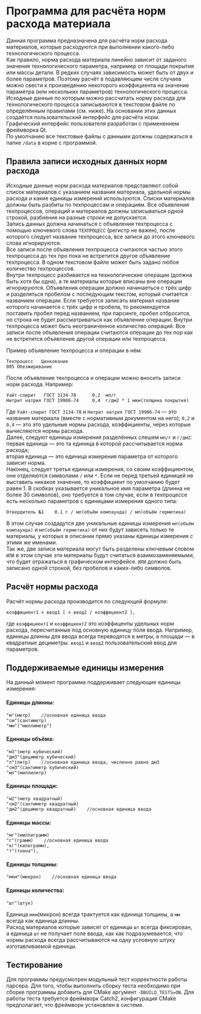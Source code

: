 # Программа для расчёта норм расхода материала

Данная программа предназначена для расчёта норм расхода материалов, которые расходуются при выполнении какого-либо технологического процесса.   
Как правило, норма расхода материала линейно зависит от заданого значения технологического параметра, например от площади покрытия или массы детали. В редких случаях зависимость может быть от двух и более параметров.
Поэтому расчёт в подавляющем числе случаев можно свести к произведению некоторого коэффициента на значение параметра (или нескольких параметров) технологического процесса.  
Исходные данные по которым можно рассчитать норму расхода для технологического процесса записываются в текстовом файле по определённым правилами (см. ниже). На основании этих данных создаётся пользовательский интерфейс для расчёта норм.  
Графический интерфейс пользователя разработан с применением фреймворка Qt.  
По умолчанию все текстовые файлы с данными должны содержаться в папке `/data` в корне с программой.

## Правила записи исходных данных норм расхода

Исходные данные норм расхода материалов представляют собой список материалов с указанием названия материала, удельной нормы расхода и какие единицы измерений используются. Списки материалов должны быть разбиты по техпроцессам и операциям. Все объявления техпроцессов, операций и материалов должны записываться одной строкой, разбиение на разные строки не допускается.   
Запись данных должна начинаться с объявления техпроцесса с помощью ключевого слова `ТЕХПРОЦЕСС` (регистр не важен), после которого следует название техпроцесса, все записи до этого ключевого слова игнорируются.  
Все записи после объявления техпроцесса считаются частью этого техпроцесса до тех про пока не встретится другое объявление техпроцесса. В одном текстовом файле может быть задано любое количество техпроцессов.  
Внутри техпроцесс разбивается на технологические операции (должна быть хотя бы одна), а те материалы которые вписаны вне операции игнорируются.
Объявления операции должно начинаеться с трёх цифр и разделяться пробелом с последующим текстом, который считается названием операции. Если требуется записать материал название которого начинается с трёх цифр и пробела, то рекомендуется поставить пробел перед названием, при парсинге, пробел отбросится, но строка не будет рассматриваться как объявление операции. Внутри техпроцесса может быть неограниченное количество операций. Все записи после объявления операции считаются операции до тех пор как не встретится объявление другой операции или техпроцесса.  

Пример объявление техпроцесса и операции в нём:  

    Техпроцесс   Цинкование
    005 Обезжиривание
После объявление техпроцесса и операции можно вносить записи норм расхода. Например:

    Уайт-спирит   ГОСТ 3134-78      0,2  мл/г
    Нитрит натрия ГОСТ 19906-74     0,4  г/дм2 * 1 мкм(толщина покрытия) 

Где `Уайт-спирит ГОСТ 3134-78` и `Нитрит натрия ГОСТ 19906-74` &mdash; это название материала (вместе с нормативным документом на него); `0,2` и `0,4` &mdash; это это удельные нормы расхода, коэффициенты, через которые вычисляются нормы расхода.   
Далее, следуют единицы измерения разделённых слешем `мл/г` и `г/дм2`:  
первая единица &mdash; это та единица в которой расcчитывается норма расхода;   
вторая единица &mdash; это единица измерения параметра от которого зависит норма.  
Наконец, следует третья единица измерения, со своим коэффициентом, они отделяются символами `/` или `*`. Если не перед третьей единицей не выставить никакое значение, то коэффициент по умолчанию будет равен 1.
В скобках указывается уникальное имя параметра (длинна не более 30 символов), оно требуется в том случае, если в техпроцессе есть несколько параметров с единицами измерения одного типа:

    Отвердитель №1    0.1 г / мл(объём компаунда) / мл(объём герметика)

В этом случае создадутся две уникальные единицы измерения `мл(объём компаунда)` и `мл(объём герметика)` от них будут зависеть только те материалы, у которых в описании прямо указаны единицы измерения с этими же именами.   
Так же, две записи материала могут быть разделены ключевым словом `ИЛИ` в этом случае эти материалы будут считаться взаимозаменяемыми, что будет отражаться в графическом интерфейсе.
`ИЛИ` должно быть записано одной строкой, без пробелов и каких-либо символов.  
## Расчёт нормы расхода

Расчёт нормы расхода производится по следующей формуле:

    коэффициент1 × ввод1 [ × ввод2 / коэффициент2 ],

где `коэффициент1` и `коэффициент2` это коэффиценты удельных норм расхода, пересчитанные под основную единицу поля ввода. Например, единицы длинны для ввода всегда переводятся в метры, а площади  &mdash; в квадратные дециметры.
`ввод1` и `ввод2` пользовательский ввод для параметров.
## Поддерживаемые единицы измерения
На данный момент программа поддерживает следующие единицы измерения:
#### Единицы длинны:
    "м"(метр)    //основная единица ввода
    "см"(сантиметр)
    "мм"("миллиметр")
#### Единицы объёма:
    "м3"(метр кубический)
    "дм3"(дециметр кубический)
    "л"(литр)    //основная единица ввода, численно равно дм3
    "см3"(сантиметр кубический)
    "мл"(миллилитр)
#### Единицы площади:
    "м2"(метр квадратный)
    "см2"(сантиметр квадратный)
    "дм2"(дециметр квадратный)    //основная единица ввода
#### Единицы массы:
    "мг"(миллиграмм)
    "г"(грамм)    //основная единица ввода
    "кг"(килограмм),
    "т"(тонна"),
#### Единицы толщины:
    "мкм"(микрон)    //основная единица ввода

#### Единицы количества:
    "шт"(штук)   
Единица `мкм`(микрон) всегда трактуется как единица толщины, а `мм` всегда как единица длинны.  
Расход материалов которые зависят от единицы `шт` всегда фиксирован, а единица `шт` не получает поле ввода, как как подразумевается, что нормы расхода всегда рассчитываются на одну условную штуку изготавливаемой единицы.  

## Тестирование
Для программы предусмотрен модульный тест корректности работы парсера. Для того, чтобы выполнить сборку теста необходимо при сборке программы добавить для CMake аргумент `-DBUILD_TESTS=ON`. Для работы теста требуется фреймворк Catch2, конфигурация CMake предполагает, что фреймворк установлен в системе.
